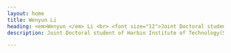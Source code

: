 ```yaml
---
layout: home
title: Wenyun Li
heading: <em>Wenyun </em> Li <br> <font size="12">Joint Doctoral student of Harbin Institute of Technology(Shenzhen) and Peng Cheng Laboratory.</font>
description: Joint Doctoral student of Harbin Institute of Technology(Shenzhen) and Peng Cheng Laboratory.

---
```

